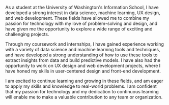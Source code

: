As a student at the University of Washington's Information School, I have developed a strong interest in data science, machine learning, UX design, and web development. These fields have allowed me to combine my passion for technology with my love of problem-solving and design, and have given me the opportunity to explore a wide range of exciting and challenging projects.

Through my coursework and internships, I have gained experience working with a variety of data science and machine learning tools and techniques, and have developed a strong understanding of how to use these tools to extract insights from data and build predictive models. I have also had the opportunity to work on UX design and web development projects, where I have honed my skills in user-centered design and front-end development.

I am excited to continue learning and growing in these fields, and am eager to apply my skills and knowledge to real-world problems. I am confident that my passion for technology and my dedication to continuous learning will enable me to make a valuable contribution to any team or organization.